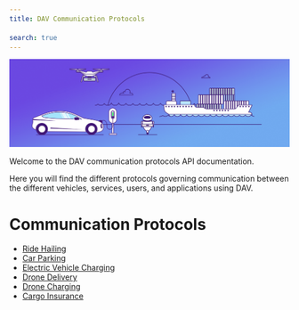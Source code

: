 ```yaml
---
title: DAV Communication Protocols

search: true
---
```


<p class="header-image"><img src="/images/header.png" alt="DAV Communication Protocols"></p>

Welcome to the DAV communication protocols API documentation.

Here you will find the different protocols governing communication between the different vehicles, services, users, and applications using DAV.

# Communication Protocols
<ul>
  <li>
    <a href="./protocol/ride_hailing.html">Ride Hailing</a>
  </li>
  <li>
    <a href="./protocol/car_parking.html">Car Parking</a>
  </li>
  <li>
    <a href="./protocol/ev_charging.html">Electric Vehicle Charging</a>
  </li>
  <li>
    <a href="./protocol/drone_delivery.html">Drone Delivery</a>
  </li>
  <li>
    <a href="./protocol/drone_charging.html">Drone Charging</a>
  </li>
  <li>
    <a href="./protocol/cargo_insurance.html">Cargo Insurance</a>
  </li>
</ul>